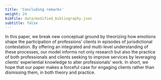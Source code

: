 ```yaml
---
title: 'Concluding remarks'
weight: 24
bibFile: data/modified_bibliography.json
subtitle: false
---
```


In this paper, we break new conceptual ground by theorizing how emotions shape the participation of professions’ clients in episodes of jurisdictional contestation. By offering an integrated and multi-level understanding of these processes, our model informs not only research but also the practice of both professionals and clients seeking to improve services by leveraging clients’ experiential knowledge to alter professionals’ work. In short, we hope that our paper makes a forceful case for engaging clients rather than dismissing them, in both theory and practice.
